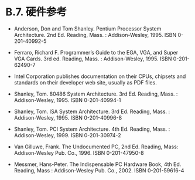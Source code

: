 # B.7. 硬件参考

- Anderson, Don and Tom Shanley. Pentium Processor System Architecture. 2nd Ed. Reading, Mass. : Addison-Wesley, 1995. ISBN 0-201-40992-5

- Ferraro, Richard F. Programmer’s Guide to the EGA, VGA, and Super VGA Cards. 3rd ed. Reading, Mass. : Addison-Wesley, 1995. ISBN 0-201-62490-7

- Intel Corporation publishes documentation on their CPUs, chipsets and standards on their developer web site, usually as PDF files.

- Shanley, Tom. 80486 System Architecture. 3rd Ed. Reading, Mass. : Addison-Wesley, 1995. ISBN 0-201-40994-1

- Shanley, Tom. ISA System Architecture. 3rd Ed. Reading, Mass. : Addison-Wesley, 1995. ISBN 0-201-40996-8

- Shanley, Tom. PCI System Architecture. 4th Ed. Reading, Mass. : Addison-Wesley, 1999. ISBN 0-201-30974-2

- Van Gilluwe, Frank. The Undocumented PC, 2nd Ed. Reading, Mass: Addison-Wesley Pub. Co., 1996. ISBN 0-201-47950-8

- Messmer, Hans-Peter. The Indispensable PC Hardware Book, 4th Ed. Reading, Mass : Addison-Wesley Pub. Co., 2002. ISBN 0-201-59616-4
